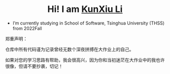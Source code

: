 <h1 align="center">Hi! I am  <a href="https://github.com/likx22">KunXiu Li</a> </h1>

- I’m currently studying in School of Software, Tsinghua University (THSS) from 2022Fall

郑重声明：

仓库中所有代码谨为记录曾经无数个深夜拼搏在大作业上的自己。

如果对您的学习思路有帮助，我会很高兴，因为你和当初迷茫在大作业中的我也许很像，但请不要抄袭，切记！
